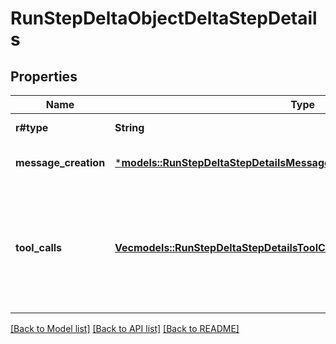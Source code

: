 # RunStepDeltaObjectDeltaStepDetails

## Properties
Name | Type | Description | Notes
------------ | ------------- | ------------- | -------------
**r#type** | **String** | Always `message_creation`. | 
**message_creation** | [***models::RunStepDeltaStepDetailsMessageCreationObjectMessageCreation**](RunStepDeltaStepDetailsMessageCreationObject_message_creation.md) |  | [optional] [default to None]
**tool_calls** | [**Vec<models::RunStepDeltaStepDetailsToolCallsObjectToolCallsInner>**](RunStepDeltaStepDetailsToolCallsObject_tool_calls_inner.md) | An array of tool calls the run step was involved in. These can be associated with one of three types of tools: `code_interpreter`, `retrieval`, or `function`.  | [optional] [default to None]

[[Back to Model list]](../README.md#documentation-for-models) [[Back to API list]](../README.md#documentation-for-api-endpoints) [[Back to README]](../README.md)


